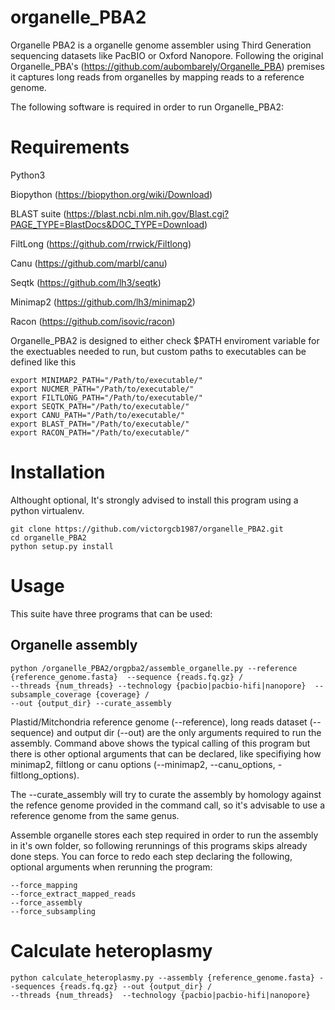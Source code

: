 # organelle_PBA2

Organelle PBA2 is a organelle genome assembler using Third Generation sequencing datasets like PacBIO or Oxford Nanopore. Following the original Organelle_PBA's (https://github.com/aubombarely/Organelle_PBA) premises it captures long reads from organelles by mapping reads to a reference genome.

The following software is required in order to run Organelle_PBA2:

# Requirements

Python3

Biopython (https://biopython.org/wiki/Download)

BLAST suite (https://blast.ncbi.nlm.nih.gov/Blast.cgi?PAGE_TYPE=BlastDocs&DOC_TYPE=Download)

FiltLong (https://github.com/rrwick/Filtlong)

Canu (https://github.com/marbl/canu)

Seqtk (https://github.com/lh3/seqtk)

Minimap2 (https://github.com/lh3/minimap2)

Racon (https://github.com/isovic/racon)

Organelle_PBA2 is designed to either check $PATH enviroment variable for the exectuables needed to run, but custom paths to executables can be defined like this

```
export MINIMAP2_PATH="/Path/to/executable/"
export NUCMER_PATH="/Path/to/executable/"
export FILTLONG_PATH="/Path/to/executable/"
export SEQTK_PATH="/Path/to/executable/"
export CANU_PATH="/Path/to/executable/"
export BLAST_PATH="/Path/to/executable/"
export RACON_PATH="/Path/to/executable/"
```

# Installation

Althought optional, It's strongly advised to install this program using a python virtualenv.

```
git clone https://github.com/victorgcb1987/organelle_PBA2.git
cd organelle_PBA2
python setup.py install
```

# Usage
This suite have three programs that can be used:

## Organelle assembly

```
python /organelle_PBA2/orgpba2/assemble_organelle.py --reference {reference_genome.fasta}  --sequence {reads.fq.gz} /
--threads {num_threads} --technology {pacbio|pacbio-hifi|nanopore}  --subsample_coverage {coverage} /
--out {output_dir} --curate_assembly
```
Plastid/Mitchondria reference genome (--reference), long reads dataset (--sequence) and output dir (--out) are the only arguments required to run the assembly.
Command above shows the typical calling of this program but there is other optional arguments that can be declared, like specifiying how minimap2, filtlong or 
canu options (--minimap2, --canu_options, -filtlong_options).

The --curate_assembly will try to curate the assembly by homology against the refence genome provided in the command call, so it's advisable to use a reference genome from the same genus.

Assemble organelle stores each step required in order to run the assembly in it's own folder, so following rerunnings of this programs skips already done steps.
You can force to redo each step declaring the following, optional arguments when rerunning the program:
```
--force_mapping
--force_extract_mapped_reads
--force_assembly
--force_subsampling
```

# Calculate heteroplasmy

```
python calculate_heteroplasmy.py --assembly {reference_genome.fasta} --sequences {reads.fq.gz} --out {output_dir} /
--threads {num_threads}  --technology {pacbio|pacbio-hifi|nanopore}
```
